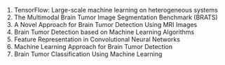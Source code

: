 1) TensorFlow: Large-scale machine learning on heterogeneous systems
2) The Multimodal Brain Tumor Image Segmentation Benchmark (BRATS)
3) A Novel Approach for Brain Tumor Detection Using MRI Images
4) Brain Tumor Detection based on Machine Learning Algorithms
5) Feature Representation in Convolutional Neural Networks
6) Machine Learning Approach for Brain Tumor Detection
7) Brain Tumor Classification Using Machine Learning
